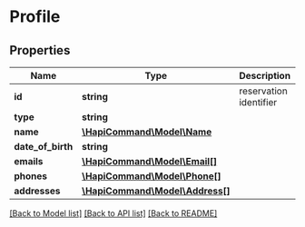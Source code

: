 # Profile

## Properties
Name | Type | Description | Notes
------------ | ------------- | ------------- | -------------
**id** | **string** | reservation identifier | [optional] 
**type** | **string** |  | [optional] 
**name** | [**\HapiCommand\Model\Name**](Name.md) |  | 
**date_of_birth** | **string** |  | [optional] 
**emails** | [**\HapiCommand\Model\Email[]**](Email.md) |  | [optional] 
**phones** | [**\HapiCommand\Model\Phone[]**](Phone.md) |  | [optional] 
**addresses** | [**\HapiCommand\Model\Address[]**](Address.md) |  | [optional] 

[[Back to Model list]](../../README.md#documentation-for-models) [[Back to API list]](../../README.md#documentation-for-api-endpoints) [[Back to README]](../../README.md)

